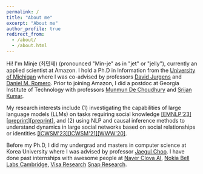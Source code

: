 ```yaml
---
permalink: /
title: "About me"
excerpt: "About me"
author_profile: true
redirect_from: 
  - /about/
  - /about.html
---
```


Hi! I'm Minje (최민제) (pronounced "Min-je" as in "jet" or "jelly"), currently an applied scientist at Amazon. I hold a Ph.D in Information from the [University of Michigan](https://www.si.umich.edu/) where I was co-advised by professors [David Jurgens](http://jurgens.people.si.umich.edu/) and [Daniel M. Romero](http://www.dromero.org/). Prior to joining Amazon, I did a postdoc at Georgia Institute of Technology with professors [Munmun De Choudhury](http://www.munmund.net/) and [Srijan Kumar](https://faculty.cc.gatech.edu/~srijan/).

My research interests include (1) investigating the capabilities of large language models (LLMs) on tasks requiring social knowledge [[EMNLP'23]](https://aclanthology.org/2023.emnlp-main.699/)[[preprint]](https://arxiv.org/abs/2311.09718)[[preprint]](https://scholar.google.com/citations?view_op=view_citation&hl=en&user=crAyusoAAAAJ&sortby=pubdate&citation_for_view=crAyusoAAAAJ:LkGwnXOMwfcC), and (2) using NLP and causal inference methods to understand dynamics in large social networks based on social relationships or identities [[ICWSM'23]](https://ojs.aaai.org/index.php/ICWSM/article/view/22134)[[ICWSM'21]](https://ojs.aaai.org/index.php/ICWSM/article/view/18045)[[WWW'20]](https://dl.acm.org/doi/abs/10.1145/3366423.3380224).

Before my Ph.D, I did my undergrad and masters in computer science at Korea University where I was advised by professor [Jaegul Choo](https://sites.google.com/site/jaegulchoo/). 
I have done past internships with awesome people at [Naver Clova AI](https://clova.ai/en/research/research-areas.html), [Nokia Bell Labs Cambridge](https://social-dynamics.net/), [Visa Research](https://usa.visa.com/about-visa/visa-research.html) [Snap Research](https://research.snap.com/team/category/computational-social-science.html).
